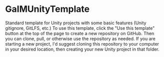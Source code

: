# GaIMUnityTemplate
Standard template for Unity projects with some basic features (Unity gitignore, GitLFS, etc.)
To use this template, click the "Use this template" button at the top of the page to create a new repository on GitHub.  Then you can clone, pull, or otherwise use the repository as needed. If you are starting a new project, I'd suggest cloning this repository to your computer in your desired location, then creating your new Unity project in that folder.
